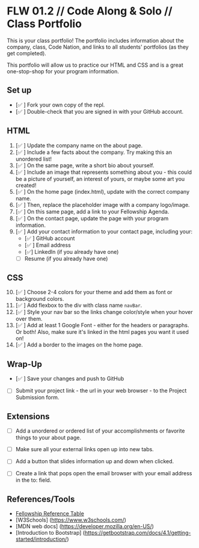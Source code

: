 # FLW 01.2 // Code Along & Solo // Class Portfolio

<p>This is your class portfolio! The portfolio includes information about the company, class, Code Nation, and links to all students' portfolios (as they get completed).</p>
<p>This portfolio will allow us to practice our HTML and CSS and is a great one-stop-shop for your program information.</p>


## Set up

- [✅ ] Fork your own copy of the repl.
- [✅ ] Double-check that you are signed in with your GitHub account.


## HTML

1. [✅ ] Update the company name on the about page.
2. [✅ ] Include a few facts about the company. Try making this an unordered list!
3. [✅ ] On the same page, write a short bio about yourself.
4. [✅ ] Include an image that represents something about you - this could be a picture of yourself, an interest of yours, or maybe some art you created!
5. [✅ ] On the home page (index.html), update with the correct company name.
6. [✅ ] Then, replace the placeholder image with a company logo/image.
7. [✅ ] On this same page, add a link to your Fellowship Agenda.
8. [✅ ] On the contact page, update the page with your program information.
9. [✅ ] Add your contact information to your contact page, including your:
    - [✅ ] GitHub account
    - [✅ ] Email address
    - [✅] LinkedIn (if you already have one)
    - [ ] Resume (if you already have one)

## CSS

10. [✅ ] Choose 2-4 colors for your theme and add them as font or background colors.
11. [✅ ] Add flexbox to the div with class name `navBar`.
12. [✅ ] Style your nav bar so the links change color/style when your hover over them.
13. [✅ ] Add at least 1 Google Font - either for the headers or paragraphs. Or both! Also, make sure it's linked in the html pages you want it used on!
14. [✅ ] Add a border to the images on the home page.

## Wrap-Up

- [✅ ] Save your changes and push to GitHub
- [ ] Submit your project link - the url in your web browser - to the Project Submission form.



## Extensions

- [ ] Add a unordered or ordered list of your accomplishments or favorite things to your about page.
- [ ] Make sure all your external links open up into new tabs.
- [ ] Add a button that slides information up and down when clicked.
- [ ] Create a link that pops open the email browser with your email address in the to: field.


## References/Tools

* [Fellowship Reference Table](https://docs.google.com/document/d/1qrY2OC-6S04oOXZlYmXja7lmKBmdApR-HXJkhfd67e8/edit)
* [W3Schools] (https://www.w3schools.com/)
* [MDN web docs] (https://developer.mozilla.org/en-US/)
* [Introduction to Bootstrap] (https://getbootstrap.com/docs/4.1/getting-started/introduction/)
